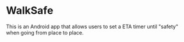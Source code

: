# WalkSafe
This is an Android app that allows users to set a ETA timer until "safety" when going from place to place. 
